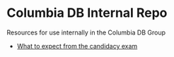 # Columbia DB Internal Repo

Resources for use internally in the Columbia DB Group

* [What to expect from the candidacy exam](https://github.com/cudbg/cudbg-internal/wiki/DB-Candidacy-Exam)
